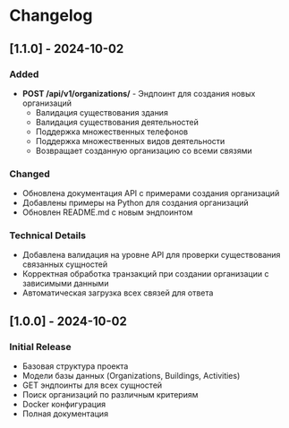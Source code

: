 # Changelog

## [1.1.0] - 2024-10-02

### Added
- **POST /api/v1/organizations/** - Эндпоинт для создания новых организаций
  - Валидация существования здания
  - Валидация существования деятельностей
  - Поддержка множественных телефонов
  - Поддержка множественных видов деятельности
  - Возвращает созданную организацию со всеми связями

### Changed
- Обновлена документация API с примерами создания организаций
- Добавлены примеры на Python для создания организаций
- Обновлен README.md с новым эндпоинтом

### Technical Details
- Добавлена валидация на уровне API для проверки существования связанных сущностей
- Корректная обработка транзакций при создании организации с зависимыми данными
- Автоматическая загрузка всех связей для ответа

## [1.0.0] - 2024-10-02

### Initial Release
- Базовая структура проекта
- Модели базы данных (Organizations, Buildings, Activities)
- GET эндпоинты для всех сущностей
- Поиск организаций по различным критериям
- Docker конфигурация
- Полная документация
